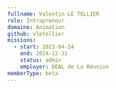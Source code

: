```yaml
---
fullname: Valentin LE TELLIER
role: Intrapreneur
domaine: Animation
github: vletellier
missions:
  - start: 2023-04-24
    end: 2024-12-31
    status: admin
    employer: DEAL de La Réunion
memberType: beta
---
```

